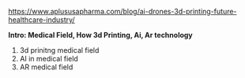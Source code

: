 https://www.aplususapharma.com/blog/ai-drones-3d-printing-future-healthcare-industry/

<b>Intro: Medical Field, How 3d Printing, Ai, Ar technology</b>
1. 3d prinitng medical field
2. AI in medical field
3. AR medical field
